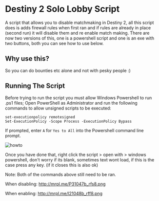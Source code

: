# Destiny 2 Solo Lobby Script
A script that allows you to disable matchmaking in Destiny 2, all this script does is adds firewall rules when first ran and if rules are already in place (second run) it will disable them and re enable match making. There are now two versions of this, one is a powershell script and one is an exe with two buttons, both you can see how to use below.

## Why use this? 

So you can do bounties etc alone and not with pesky people :) 

## Running The Script

Before trying to run the script you must allow Windows Powershell to run .ps1 files; Open PowerShell as Administrator and run the following commands to allow unsigned scripts to be executed:

```
set-executionpolicy remotesigned
Set-ExecutionPolicy -Scope Process -ExecutionPolicy Bypass
```

If prompted, enter `A` for `Yes to All` into the Powershell command line prompt.

![howto](http://mrpl.me/pc1046b_rfx3.gif)

Once you have done that, right click the script > open with > windows powershell, don't worry if its blank, sometimes text wont load, if this is the case press any key. (if it closes this is also ok)

Note: Both of the commands above still need to be ran.

When disabling: http://mrpl.me/P31047b_rfs8.png

When enabling: http://mrpl.me/l21048b_rff8.png
